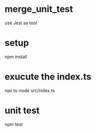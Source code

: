 ﻿# merge_unit_test

use Jest as tool



# setup
npm install

# exucute the index.ts
npx ts-node src/index.ts

# unit test
npm test

